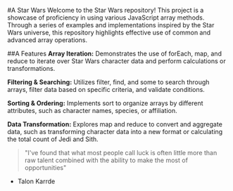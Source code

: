 #A Star Wars
Welcome to the Star Wars repository! This project is a showcase of proficiency in using various JavaScript array methods. Through a series of examples and implementations inspired by the Star Wars universe, this repository highlights effective use of common and advanced array operations.

##A Features
**Array Iteration:** Demonstrates the use of forEach, map, and reduce to iterate over Star Wars character data and perform calculations or transformations.

**Filtering & Searching:** Utilizes filter, find, and some to search through arrays, filter data based on specific criteria, and validate conditions.

**Sorting & Ordering:** Implements sort to organize arrays by different attributes, such as character names, species, or affiliation.

**Data Transformation:** Explores map and reduce to convert and aggregate data, such as transforming character data into a new format or calculating the total count of Jedi and Sith.


> "I've found that what most people call luck is often little more than raw talent combined with the ability to make the most of opportunities" 
- Talon Karrde